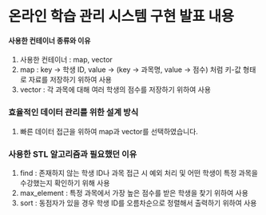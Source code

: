# 온라인 학습 관리 시스템 구현 발표 내용

#### 사용한 컨테이너 종류와 이유
1. 사용한 컨테이너 : map, vector
2. map : key -> 학생 ID, value -> (key -> 과목명, value -> 점수) 처럼 키-값 형태로 자료를 저장하기 위하여 사용
3. vector : 각 과목에 대해 여러 학생의 점수를 저장하기 위하여 사용

### 효율적인 데이터 관리를 위한 설계 방식
1. 빠른 데이터 접근을 위하여 map과 vector를 선택하였습니다.

### 사용한 STL 알고리즘과 필요했던 이유
1. find : 존재하지 않는 학생 ID나 과목 접근 시 예외 처리 및 어떤 학생이 특정 과목을 수강했는지 확인하기 위해 사용
2. max_element : 특정 과목에서 가장 높은 점수를 받은 학생을 찾기 위하여 사용
3. sort : 동점자가 있을 경우 학생 ID를 오름차순으로 정렬해서 출력하기 위하여 사용
